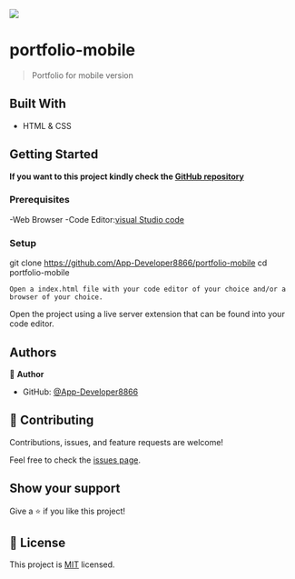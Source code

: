 
![](https://img.shields.io/badge/Microverse-blueviolet)

# portfolio-mobile

>Portfolio for mobile version


## Built With

- HTML & CSS



## Getting Started

**If you want to this project kindly check the [ GitHub repository](https://github.com/App-Developer8866/portfolio-mobile)**


### Prerequisites
-Web Browser
 -Code Editor:[visual Studio code](https://code.visualstudio.com/)

### Setup
git clone https://github.com/App-Developer8866/portfolio-mobile
cd portfolio-mobile
~~~
Open a index.html file with your code editor of your choice and/or a browser of your choice.
~~~
Open the project using a live server extension that can be found into your code editor.



## Authors

👤 **Author**

- GitHub: [@App-Developer8866](https://github.com/App-Developer8866/)


## 🤝 Contributing

Contributions, issues, and feature requests are welcome!

Feel free to check the [issues page](../../issues/).

## Show your support

Give a ⭐️ if you like this project!


## 📝 License

This project is [MIT](./LICENSE) licensed.